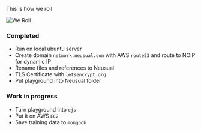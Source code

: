 This is how we roll


![We Roll](https://upload.wikimedia.org/wikipedia/commons/thumb/d/d3/VegetableSpringRolls.JPG/1024px-VegetableSpringRolls.JPG "This is what we roll")


### Completed
- Run on local ubuntu server
- Create domain `network.neusual.com` with AWS `route53` and route to NOIP for dynamic IP
- Rename files and references to Neusual
- TLS Certificate with `letsencrypt.org`
- Put playground into Neusual folder
### Work in progress
- Turn playground into `ejs`
- Put it on AWS `EC2`
- Save training data to `mongodb`

